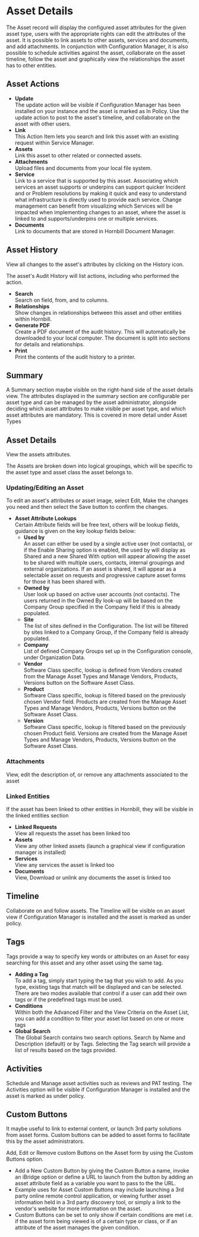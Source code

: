 # Asset Details
The Asset record will display the configured asset attributes for the given asset type, users with the appropriate rights can edit the attributes of the asset. It is possible to link assets to other assets, services and documents, and add attachments. In conjunction with Configuration Manager, it is also possible to schedule activities against the asset, collaborate on the asset timeline, follow the asset and graphically view the relationships the asset has to other entities.

## Asset Actions
* **Update**<br>The update action will be visible if Configuration Manager has been installed on your instance and the asset is marked as In Policy. Use the update action to post to the asset's timeline, and collaborate on the asset with other users.
* **Link**<br>This Action Item lets you search and link this asset with an existing request within Service Manager.
* **Assets**<br>Link this asset to other related or connected assets.
* **Attachments**<br>Upload files and documents from your local file system.
* **Service**<br>Link to a service that is supported by this asset.
Associating which services an asset supports or underpins can support quicker Incident and or Problem resolutions by making it quick and easy to understand what infrastructure is directly used to provide each service. Change management can benefit from visualizing which Services will be impacted when implementing changes to an asset, where the asset is linked to and supports/underpins one or multiple services.
* **Documents**<br>Link to documents that are stored in Hornbill Document Manager.

## Asset History
View all changes to the asset's attributes by clicking on the History icon.

The asset's Audit History will list actions, including who performed the action.

* **Search**<br>Search on field, from, and to columns.
* **Relationships**<br>Show changes in relationships between this asset and other entities within Hornbill.
* **Generate PDF**<br>Create a PDF document of the audit history. This will automatically be downloaded to your local computer. The document is split into sections for details and relationships.
* **Print**<br>Print the contents of the audit history to a printer.

## Summary
A Summary section maybe visible on the right-hand side of the asset details view. The attributes displayed in the summary section are configurable per asset type and can be managed by the asset administrator, alongside deciding which asset attributes to make visible per asset type, and which asset attributes are mandatory. This is covered in more detail under Asset Types

## Asset Details
View the assets attributes.

The Assets are broken down into logical groupings, which will be specific to the asset type and asset class the asset belongs to.

### Updating/Editing an Asset
To edit an asset's attributes or asset image, select Edit, Make the changes you need and then select the Save button to confirm the changes.

* **Asset Attribute Lookups**<br>Certain Attribute fields will be free text, others will be lookup fields, guidance is given on the key lookup fields below:
    * **Used by**<br>An asset can either be used by a single active user (not contacts), or if the Enable Sharing option is enabled, the used by will display as Shared and a new Shared With option will appear allowing the asset to be shared with multiple users, contacts, internal groupings and external organizations. If an asset is shared, it will appear as a selectable asset on requests and progressive capture asset forms for those it has been shared with.
    * **Owned by**<br>User look up based on active user accounts (not contacts). The users returned in the Owned By look-up will be based on the Company Group specified in the Company field if this is already populated.
    * **Site**<br>The list of sites defined in the Configuration. The list will be filtered by sites linked to a Company Group, if the Company field is already populated.
    * **Company**<br>List of defined Company Groups set up in the Configuration console, under Organization Data.
    * **Vendor**<br>Software Class specific, lookup is defined from Vendors created from the Manage Asset Types and Manage Vendors, Products, Versions button on the Software Asset Class.
    * **Product**<br>Software Class specific, lookup is filtered based on the previously chosen Vendor field. Products are created from the Manage Asset Types and Manage Vendors, Products, Versions button on the Software Asset Class.
    * **Version**<br>Software Class specific, lookup is filtered based on the previously chosen Product field. Versions are created from the Manage Asset Types and Manage Vendors, Products, Versions button on the Software Asset Class.

### Attachments
View, edit the description of, or remove any attachments associated to the asset

### Linked Entities
If the asset has been linked to other entities in Hornbill, they will be visible in the linked entities section
* **Linked Requests**<br>View all requests the asset has been linked too
* **Assets**<br>View any other linked assets (launch a graphical view if configuration manager is installed)
* **Services**<br>View any services the asset is linked too
* **Documents**<br>View, Download or unlink any documents the asset is linked too

## Timeline
Collaborate on and follow assets. The Timeline will be visible on an asset view if Configuration Manager is installed and the asset is marked as under policy.

## Tags
Tags provide a way to specify key words or attributes on an Asset for easy searching for this asset and any other asset using the same tag.

* **Adding a Tag**<br>To add a tag, simply start typing the tag that you wish to add. As you type, existing tags that match will be displayed and can be selected. There are two modes available that control if a user can add their own tags or if the predefined tags must be used.
* **Conditions**<br>Within both the Advanced Filter and the View Criteria on the Asset List, you can add a condition to filter your asset list based on one or more tags
* **Global Search**<br>The Global Search contains two search options. Search by Name and Description (default) or by Tags. Selecting the Tag search will provide a list of results based on the tags provided.

## Activities
Schedule and Manage asset activities such as reviews and PAT testing. The Activities option will be visible if Configuration Manager is installed and the asset is marked as under policy.

## Custom Buttons
It maybe useful to link to external content, or launch 3rd party solutions from asset forms. Custom buttons can be added to asset forms to facilitate this by the asset administrators.

Add, Edit or Remove custom Buttons on the Asset form by using the Custom Buttons option.
* Add a New Custom Button by giving the Custom Button a name, invoke an iBridge option or define a URL to launch from the button by adding an asset attribute field as a variable you want to pass to the the URL.
* Example uses for Asset Custom Buttons may include launching a 3rd party online remote control application, or viewing further asset information held in a 3rd party discovery tool, or simply a link to the vendor's website for more information on the asset.
* Custom Buttons can be set to only show if certain conditions are met i.e. if the asset form being viewed is of a certain type or class, or if an attribute of the asset manages the given condition.